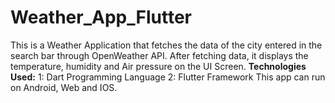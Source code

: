 # Weather_App_Flutter
This is a Weather Application that fetches the data of the city entered in the search bar through OpenWeather API.
After fetching data, it displays the temperature, humidity and Air pressure on the UI Screen.
**Technologies Used:**
1: Dart Programming Language
2: Flutter Framework
This app can run on Android, Web and IOS.
